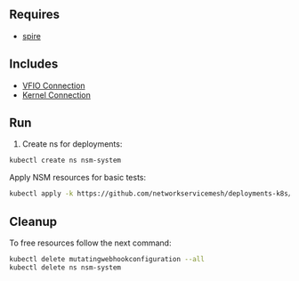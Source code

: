 ## Requires

- [spire](../spire)

## Includes

- [VFIO Connection](../use-cases/Vfio2Noop)
- [Kernel Connection](../use-cases/SriovKernel2Noop)

## Run

1. Create ns for deployments:
```bash
kubectl create ns nsm-system
```

Apply NSM resources for basic tests:
```bash
kubectl apply -k https://github.com/networkservicemesh/deployments-k8s/examples/sriov?ref=532d8d1824a2888766511b51896bc6951becf09a
```

## Cleanup

To free resources follow the next command:
```bash
kubectl delete mutatingwebhookconfiguration --all
kubectl delete ns nsm-system
```
